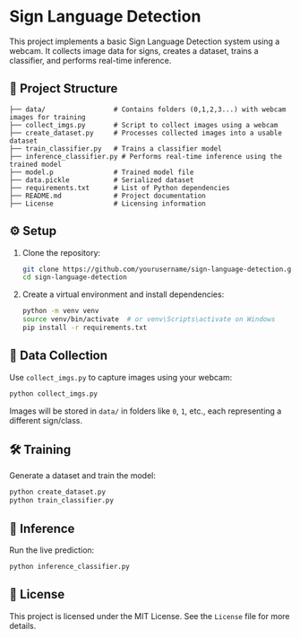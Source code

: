 
# Sign Language Detection

This project implements a basic Sign Language Detection system using a webcam. It collects image data for signs, creates a dataset, trains a classifier, and performs real-time inference.

## 📁 Project Structure

```
├── data/                 # Contains folders (0,1,2,3...) with webcam images for training
├── collect_imgs.py       # Script to collect images using a webcam
├── create_dataset.py     # Processes collected images into a usable dataset
├── train_classifier.py   # Trains a classifier model
├── inference_classifier.py # Performs real-time inference using the trained model
├── model.p               # Trained model file
├── data.pickle           # Serialized dataset
├── requirements.txt      # List of Python dependencies
├── README.md             # Project documentation
├── License               # Licensing information
```

## ⚙️ Setup

1. Clone the repository:
   ```bash
   git clone https://github.com/yourusername/sign-language-detection.git
   cd sign-language-detection
   ```

2. Create a virtual environment and install dependencies:
   ```bash
   python -m venv venv
   source venv/bin/activate  # or venv\Scripts\activate on Windows
   pip install -r requirements.txt
   ```

## 📸 Data Collection

Use `collect_imgs.py` to capture images using your webcam:
```bash
python collect_imgs.py
```

Images will be stored in `data/` in folders like `0`, `1`, etc., each representing a different sign/class.

## 🛠️ Training

Generate a dataset and train the model:
```bash
python create_dataset.py
python train_classifier.py
```

## 🎯 Inference

Run the live prediction:
```bash
python inference_classifier.py
```

## 📄 License

This project is licensed under the MIT License. See the `License` file for more details.
